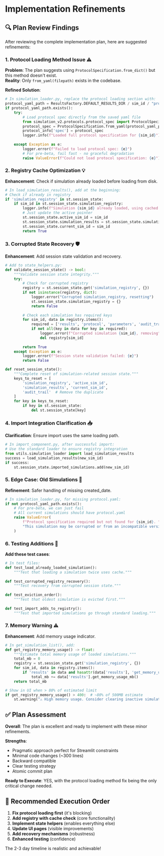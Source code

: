 # Implementation Refinements

## 🔍 Plan Review Findings

After reviewing the complete implementation plan, here are suggested refinements:

### 1. Protocol Loading Method Issue ⚠️

**Problem**: The plan suggests using `ProtocolSpecification.from_dict()` but this method doesn't exist.  
**Reality**: Only `from_yaml(filepath)` exists in the codebase.

**Refined Solution**:
```python
# In simulation_loader.py, replace the protocol loading section with:
protocol_yaml_path = ResultsFactory.DEFAULT_RESULTS_DIR / sim_id / "protocol.yaml"
if protocol_yaml_path.exists():
    try:
        # Load protocol spec directly from the saved yaml file
        from simulation_v2.protocols.protocol_spec import ProtocolSpecification
        protocol_spec = ProtocolSpecification.from_yaml(protocol_yaml_path)
        protocol_info['spec'] = protocol_spec
        logger.info(f"Loaded full protocol specification for {sim_id}")
        
    except Exception as e:
        logger.error(f"Failed to load protocol spec: {e}")
        # For pre-beta, fail fast - no graceful degradation
        raise ValueError(f"Could not load protocol specification: {e}")
```

### 2. Registry Cache Optimization 💡

**Enhancement**: Check if simulation already loaded before loading from disk.

```python
# In load_simulation_results(), add at the beginning:
# Check if already in registry
if 'simulation_registry' in st.session_state:
    if sim_id in st.session_state.simulation_registry:
        logger.info(f"Simulation {sim_id} already loaded, using cached version")
        # Just update the active pointer
        st.session_state.active_sim_id = sim_id
        st.session_state.simulation_results = st.session_state.simulation_registry[sim_id]
        st.session_state.current_sim_id = sim_id
        return True
```

### 3. Corrupted State Recovery 🛡️

**Enhancement**: Add session state validation and recovery.

```python
# Add to state_helpers.py:
def validate_session_state() -> bool:
    """Validate session state integrity."""
    try:
        # Check for corrupted registry
        registry = st.session_state.get('simulation_registry', {})
        if not isinstance(registry, dict):
            logger.error("Corrupted simulation_registry, resetting")
            st.session_state.simulation_registry = {}
            return False
            
        # Check each simulation has required keys
        for sim_id, data in registry.items():
            required = ['results', 'protocol', 'parameters', 'audit_trail']
            if not all(key in data for key in required):
                logger.error(f"Corrupted simulation {sim_id}, removing")
                del registry[sim_id]
                
        return True
    except Exception as e:
        logger.error(f"Session state validation failed: {e}")
        return False

def reset_session_state():
    """Complete reset of simulation-related session state."""
    keys_to_reset = [
        'simulation_registry', 'active_sim_id', 
        'simulation_results', 'current_sim_id',
        'audit_trail'  # Remove the duplicate
    ]
    for key in keys_to_reset:
        if key in st.session_state:
            del st.session_state[key]
```

### 4. Import Integration Clarification 📥

**Clarification**: Ensure import uses the same loading path.

```python
# In import_component.py, after successful import:
# Use the standard loader to ensure registry integration
from utils.simulation_loader import load_simulation_results
success = load_simulation_results(new_sim_id)
if success:
    st.session_state.imported_simulations.add(new_sim_id)
```

### 5. Edge Case: Old Simulations 📅

**Refinement**: Safer handling of missing created_date.

```python
# In simulation_loader.py, for missing protocol.yaml:
if not protocol_yaml_path.exists():
    # For pre-beta, we can just fail
    # All current simulations should have protocol.yaml
    raise ValueError(
        f"Protocol specification required but not found for {sim_id}. "
        "This simulation may be corrupted or from an incompatible version."
    )
```

### 6. Testing Additions 🧪

**Add these test cases**:
```python
# In test files:
def test_load_already_loaded_simulation():
    """Test that loading a simulation twice uses cache."""
    
def test_corrupted_registry_recovery():
    """Test recovery from corrupted session state."""
    
def test_eviction_order():
    """Test that oldest simulation is evicted first."""
    
def test_import_adds_to_registry():
    """Test that imported simulations go through standard loading."""
```

### 7. Memory Warning ⚠️

**Enhancement**: Add memory usage indicator.

```python
# In get_simulation_list(), add:
def get_registry_memory_usage() -> float:
    """Estimate total memory usage of loaded simulations."""
    total_mb = 0
    registry = st.session_state.get('simulation_registry', {})
    for sim_id, data in registry.items():
        if 'results' in data and hasattr(data['results'], 'get_memory_usage_mb'):
            total_mb += data['results'].get_memory_usage_mb()
    return total_mb

# Show in UI when > 80% of estimated limit
if get_registry_memory_usage() > 400:  # ~80% of 500MB estimate
    st.warning("⚠️ High memory usage. Consider clearing inactive simulations.")
```

## ✅ Plan Assessment

**Overall**: The plan is excellent and ready to implement with these minor refinements.

**Strengths**:
- Pragmatic approach perfect for Streamlit constraints
- Minimal code changes (~300 lines)
- Backward compatible
- Clear testing strategy
- Atomic commit plan

**Ready to Execute**: YES, with the protocol loading method fix being the only critical change needed.

## 🚀 Recommended Execution Order

1. **Fix protocol loading first** (it's blocking)
2. **Add registry with cache check** (core functionality)
3. **Implement state helpers** (enables everything else)
4. **Update UI pages** (visible improvements)
5. **Add recovery mechanisms** (robustness)
6. **Enhanced testing** (confidence)

The 2-3 day timeline is realistic and achievable!
